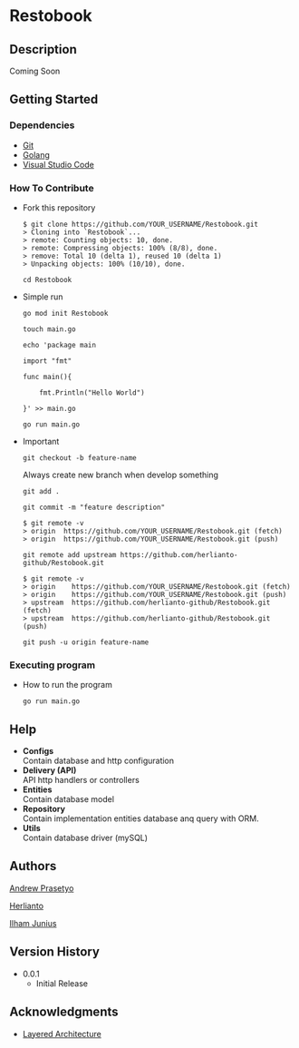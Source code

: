 # Restobook

## Description

Coming Soon

## Getting Started

### Dependencies

- [Git](https://git-scm.com)
- [Golang](https://go.dev)
- [Visual Studio Code](https://code.visualstudio.com)


### How To Contribute

- Fork this repository

    ```console
    $ git clone https://github.com/YOUR_USERNAME/Restobook.git
    > Cloning into `Restobook`...
    > remote: Counting objects: 10, done.
    > remote: Compressing objects: 100% (8/8), done.
    > remove: Total 10 (delta 1), reused 10 (delta 1)
    > Unpacking objects: 100% (10/10), done.
    ```

    ```console
    cd Restobook
    ```

- Simple run  

    ```console
    go mod init Restobook
    ```

    ```console
    touch main.go    
    ```

    ```console
    echo 'package main 
    
    import "fmt"
    
    func main(){
    
        fmt.Println("Hello World")
    
    }' >> main.go
    ```

    ```console
    go run main.go
    ```

- Important

    ```console
    git checkout -b feature-name 
    ```

    Always create new branch when develop something

    ```console
    git add .    
    ```

    ```console
    git commit -m "feature description"
    ```

    ```console
    $ git remote -v
    > origin  https://github.com/YOUR_USERNAME/Restobook.git (fetch)
    > origin  https://github.com/YOUR_USERNAME/Restobook.git (push)
    ```

    ```console
    git remote add upstream https://github.com/herlianto-github/Restobook.git
    ```

    ```console
    $ git remote -v
    > origin    https://github.com/YOUR_USERNAME/Restobook.git (fetch)
    > origin    https://github.com/YOUR_USERNAME/Restobook.git (push)
    > upstream  https://github.com/herlianto-github/Restobook.git (fetch)
    > upstream  https://github.com/herlianto-github/Restobook.git (push)
    ```

    ```console
    git push -u origin feature-name    
    ```

### Executing program

- How to run the program

    ```console
    go run main.go    
    ```

## Help

- **Configs**<br/>Contain database and http configuration
- **Delivery (API)**<br/>API http handlers or controllers
- **Entities**<br/>Contain database model
- **Repository** <br/> Contain implementation entities database anq query with ORM.
- **Utils**<br/>Contain database driver (mySQL)

## Authors

[Andrew Prasetyo](https://github.com/andrewptjio)

[Herlianto](https://github.com/herlianto-github)

[Ilham Junius](https://github.com/ilhamjunius)

## Version History

- 0.0.1
  - Initial Release

## Acknowledgments

- [Layered Architecture](https://www.oreilly.com/library/view/software-architecture-patterns/9781491971437/ch01.html)
